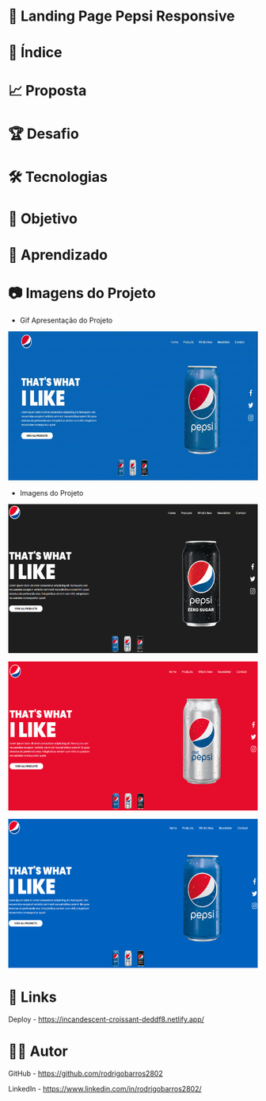 # :triangular_ruler: Landing Page Pepsi Responsive

# :memo: Índice

# :chart_with_upwards_trend: Proposta

# :trophy: Desafio

# :hammer_and_wrench: Tecnologias

# :dart: Objetivo

# :open_book: Aprendizado

# :camera: Imagens do Projeto
* Gif Apresentação do Projeto
<p align="left">
<img width="600" height="300" src="assets/img/gif-apresentacao-pepsi.gif">
</p>

* Imagens do Projeto
<p align="left">
<img width="600" height="300" src="assets/img/print3.png">
</p>

<p align="left">
<img width="600" height="300" src="assets/img/print2.png">
</p>

<p align="left">
<img width="600" height="300" src="assets/img/print1.png">
</p>

# :link: Links
Deploy - https://incandescent-croissant-deddf8.netlify.app/

# :technologist: Autor
GitHub - https://github.com/rodrigobarros2802

LinkedIn - https://www.linkedin.com/in/rodrigobarros2802/
